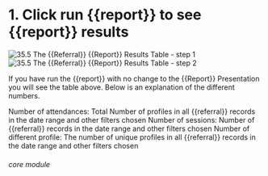 # 1. Click run {{report}} to see {{report}} results

![35.5 The {{Referral}} {{Report}} Results Table - step 1](35.5_The_Referral_Report_Results_Table_im_1.png)
![35.5 The {{Referral}} {{Report}} Results Table - step 2](35.5_The_Referral_Report_Results_Table_im_2.png)

If you have run the {{report}} with no change to the {{Report}} Presentation you will see the table above. Below is an explanation of the different numbers.

Number of attendances: Total Number of profiles in all {{referral}} records in the date range and other filters chosen
Number of sessions: Number of {{referral}} records in the date range and other filters chosen
Number of different profile: The number of unique profiles in all {{referral}} records in the date range and other filters chosen

###### core module